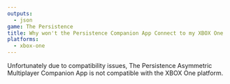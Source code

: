 ```yaml
---
outputs:
  - json
game: The Persistence
title: Why won't the Persistence Companion App Connect to my XBOX One
platforms:
  - xbox-one
---
```

Unfortunately due to compatibility issues, The Persistence Asymmetric Multiplayer Companion App is not compatible with the XBOX One platform.
